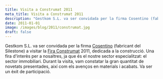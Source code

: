 ```yaml
---
title: Visita a Construmat 2011
meta_title: Visita a Construmat 2011
description: "Gestkom S.L. va ser convidada per la firma Cosentino (fabricant del Silestone) a visitar la Fira Construmat 2011, dedicada a la construcció. Una fira d'interès per a nosaltres, ja que és el nostre sector especialitzat: el sector immobiliari. Durant la visita, vam constatar la gran quantitat de novetats presentades, així com els avenços en materials i acabats. Va ser un èxit de participació."
date: 2011-01-01
image: /images/blog/2011/construmat.jpg
draft: false
---
```


Gestkom S.L. va ser convidada per la firma [Cosentino](https://www.cosentino.com/) (fabricant del Silestone) a visitar la [Fira Construmat](https://www.construmat.com/) 2011, dedicada a la construcció. Una fira d'interès per a nosaltres, ja que és el nostre sector especialitzat: el sector immobiliari. Durant la visita, vam constatar la gran quantitat de novetats presentades, així com els avenços en materials i acabats. Va ser un èxit de participació.

